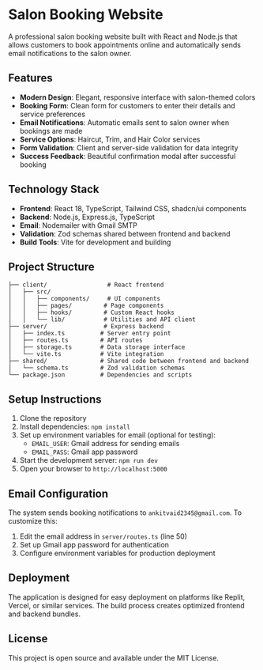 # Salon Booking Website

A professional salon booking website built with React and Node.js that allows customers to book appointments online and automatically sends email notifications to the salon owner.

## Features

- **Modern Design**: Elegant, responsive interface with salon-themed colors
- **Booking Form**: Clean form for customers to enter their details and service preferences
- **Email Notifications**: Automatic emails sent to salon owner when bookings are made
- **Service Options**: Haircut, Trim, and Hair Color services
- **Form Validation**: Client and server-side validation for data integrity
- **Success Feedback**: Beautiful confirmation modal after successful booking

## Technology Stack

- **Frontend**: React 18, TypeScript, Tailwind CSS, shadcn/ui components
- **Backend**: Node.js, Express.js, TypeScript
- **Email**: Nodemailer with Gmail SMTP
- **Validation**: Zod schemas shared between frontend and backend
- **Build Tools**: Vite for development and building

## Project Structure

```
├── client/                 # React frontend
│   ├── src/
│   │   ├── components/     # UI components
│   │   ├── pages/         # Page components
│   │   ├── hooks/         # Custom React hooks
│   │   └── lib/           # Utilities and API client
├── server/                # Express backend
│   ├── index.ts          # Server entry point
│   ├── routes.ts         # API routes
│   ├── storage.ts        # Data storage interface
│   └── vite.ts           # Vite integration
├── shared/               # Shared code between frontend and backend
│   └── schema.ts         # Zod validation schemas
└── package.json          # Dependencies and scripts
```

## Setup Instructions

1. Clone the repository
2. Install dependencies: `npm install`
3. Set up environment variables for email (optional for testing):
   - `EMAIL_USER`: Gmail address for sending emails
   - `EMAIL_PASS`: Gmail app password
4. Start the development server: `npm run dev`
5. Open your browser to `http://localhost:5000`

## Email Configuration

The system sends booking notifications to `ankitvaid2345@gmail.com`. To customize this:

1. Edit the email address in `server/routes.ts` (line 50)
2. Set up Gmail app password for authentication
3. Configure environment variables for production deployment

## Deployment

The application is designed for easy deployment on platforms like Replit, Vercel, or similar services. The build process creates optimized frontend and backend bundles.

## License

This project is open source and available under the MIT License.